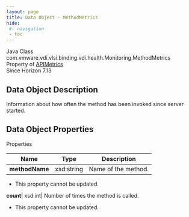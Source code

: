 ```yaml
---
layout: page
title: Data Object - MethodMetrics
hide:
 #- navigation
 - toc
---
```






Java Class
    com.vmware.vdi.vlsi.binding.vdi.health.Monitoring.MethodMetrics  
Property of
     [APIMetrics](vdi.health.Monitoring.APIMetrics.md#field_detail)  
Since 
    Horizon 7.13

## Data Object Description 

Information about how often the method has been invoked since server started. 

## Data Object Properties

Properties

Name |  Type |  Description   
---|---|---  
**methodName**|  xsd:string|  Name of the method.   


 * This property cannot be updated.

  
**count**|  xsd:int|  Number of times the method is called.   


 * This property cannot be updated.

  
  
  
   
  
  

